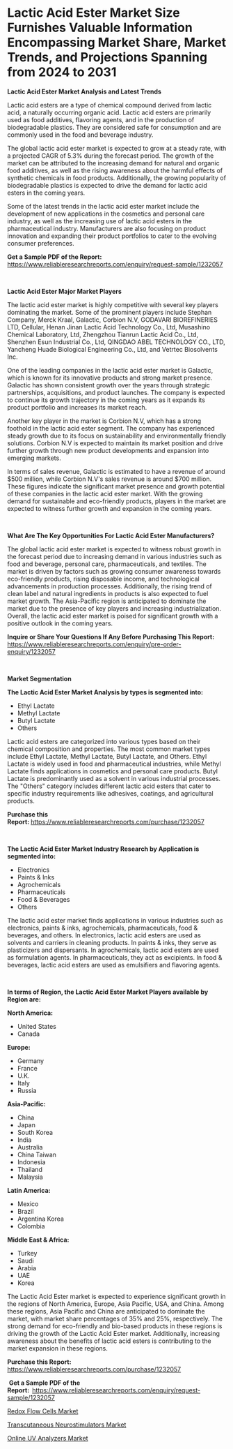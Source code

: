<p><h1>Lactic Acid Ester Market Size Furnishes Valuable Information Encompassing Market Share, Market Trends, and Projections Spanning from 2024 to 2031</h1></p><p><strong>Lactic Acid Ester Market Analysis and Latest Trends</strong></p>
<p><p>Lactic acid esters are a type of chemical compound derived from lactic acid, a naturally occurring organic acid. Lactic acid esters are primarily used as food additives, flavoring agents, and in the production of biodegradable plastics. They are considered safe for consumption and are commonly used in the food and beverage industry.</p><p>The global lactic acid ester market is expected to grow at a steady rate, with a projected CAGR of 5.3% during the forecast period. The growth of the market can be attributed to the increasing demand for natural and organic food additives, as well as the rising awareness about the harmful effects of synthetic chemicals in food products. Additionally, the growing popularity of biodegradable plastics is expected to drive the demand for lactic acid esters in the coming years.</p><p>Some of the latest trends in the lactic acid ester market include the development of new applications in the cosmetics and personal care industry, as well as the increasing use of lactic acid esters in the pharmaceutical industry. Manufacturers are also focusing on product innovation and expanding their product portfolios to cater to the evolving consumer preferences.</p></p>
<p><strong>Get a Sample PDF of the Report:&nbsp;</strong> <a href="https://www.reliableresearchreports.com/enquiry/request-sample/1232057">https://www.reliableresearchreports.com/enquiry/request-sample/1232057</a></p>
<p>&nbsp;</p>
<p><strong>Lactic Acid Ester Major Market Players</strong></p>
<p><p>The lactic acid ester market is highly competitive with several key players dominating the market. Some of the prominent players include Stephan Company, Merck Kraal, Galactic, Corbion N.V, GODAVARI BIOREFINERIES LTD, Cellular, Henan Jinan Lactic Acid Technology Co., Ltd, Musashino Chemical Laboratory, Ltd, Zhengzhou Tianrun Lactic Acid Co., Ltd, Shenzhen Esun Industrial Co., Ltd, QINGDAO ABEL TECHNOLOGY CO., LTD, Yancheng Huade Biological Engineering Co., Ltd, and Vetrtec Biosolvents Inc.</p><p>One of the leading companies in the lactic acid ester market is Galactic, which is known for its innovative products and strong market presence. Galactic has shown consistent growth over the years through strategic partnerships, acquisitions, and product launches. The company is expected to continue its growth trajectory in the coming years as it expands its product portfolio and increases its market reach.</p><p>Another key player in the market is Corbion N.V, which has a strong foothold in the lactic acid ester segment. The company has experienced steady growth due to its focus on sustainability and environmentally friendly solutions. Corbion N.V is expected to maintain its market position and drive further growth through new product developments and expansion into emerging markets.</p><p>In terms of sales revenue, Galactic is estimated to have a revenue of around $500 million, while Corbion N.V's sales revenue is around $700 million. These figures indicate the significant market presence and growth potential of these companies in the lactic acid ester market. With the growing demand for sustainable and eco-friendly products, players in the market are expected to witness further growth and expansion in the coming years.</p></p>
<p>&nbsp;</p>
<p><strong>What Are The Key Opportunities For Lactic Acid Ester Manufacturers?</strong></p>
<p><p>The global lactic acid ester market is expected to witness robust growth in the forecast period due to increasing demand in various industries such as food and beverage, personal care, pharmaceuticals, and textiles. The market is driven by factors such as growing consumer awareness towards eco-friendly products, rising disposable income, and technological advancements in production processes. Additionally, the rising trend of clean label and natural ingredients in products is also expected to fuel market growth. The Asia-Pacific region is anticipated to dominate the market due to the presence of key players and increasing industrialization. Overall, the lactic acid ester market is poised for significant growth with a positive outlook in the coming years.</p></p>
<p><strong>Inquire or Share Your Questions If Any Before Purchasing This Report:</strong> <a href="https://www.reliableresearchreports.com/enquiry/pre-order-enquiry/1232057">https://www.reliableresearchreports.com/enquiry/pre-order-enquiry/1232057</a></p>
<p>&nbsp;</p>
<p><strong>Market Segmentation</strong></p>
<p><strong>The Lactic Acid Ester Market Analysis by types is segmented into:</strong></p>
<p><ul><li>Ethyl Lactate</li><li>Methyl Lactate</li><li>Butyl Lactate</li><li>Others</li></ul></p>
<p><p>Lactic acid esters are categorized into various types based on their chemical composition and properties. The most common market types include Ethyl Lactate, Methyl Lactate, Butyl Lactate, and Others. Ethyl Lactate is widely used in food and pharmaceutical industries, while Methyl Lactate finds applications in cosmetics and personal care products. Butyl Lactate is predominantly used as a solvent in various industrial processes. The "Others" category includes different lactic acid esters that cater to specific industry requirements like adhesives, coatings, and agricultural products.</p></p>
<p><strong>Purchase this Report:&nbsp;</strong><a href="https://www.reliableresearchreports.com/purchase/1232057">https://www.reliableresearchreports.com/purchase/1232057</a></p>
<p>&nbsp;</p>
<p><strong>The Lactic Acid Ester Market Industry Research by Application is segmented into:</strong></p>
<p><ul><li>Electronics</li><li>Paints & Inks</li><li>Agrochemicals</li><li>Pharmaceuticals</li><li>Food & Beverages</li><li>Others</li></ul></p>
<p><p>The lactic acid ester market finds applications in various industries such as electronics, paints & inks, agrochemicals, pharmaceuticals, food & beverages, and others. In electronics, lactic acid esters are used as solvents and carriers in cleaning products. In paints & inks, they serve as plasticizers and dispersants. In agrochemicals, lactic acid esters are used as formulation agents. In pharmaceuticals, they act as excipients. In food & beverages, lactic acid esters are used as emulsifiers and flavoring agents.</p></p>
<p>&nbsp;</p>
<p><strong>In terms of Region, the Lactic Acid Ester Market Players available by Region are:</strong></p>
<p>
    <p> <strong> North America: </strong>
        <ul>
            <li>United States</li>
            <li>Canada</li>
        </ul>
        </p> 
    <p> <strong> Europe: </strong>
        <ul>
            <li>Germany</li>
            <li>France</li>
            <li>U.K.</li>
            <li>Italy</li>
            <li>Russia</li>
        </ul>
        </p> 
    <p> <strong> Asia-Pacific: </strong>
        <ul>
            <li>China</li>
            <li>Japan</li>
            <li>South Korea</li>
            <li>India</li>
            <li>Australia</li>
            <li>China Taiwan</li>
            <li>Indonesia</li>
            <li>Thailand</li>
            <li>Malaysia</li>
        </ul>
        </p> 
    <p> <strong> Latin America: </strong>
        <ul>
            <li>Mexico</li>
            <li>Brazil</li>
            <li>Argentina Korea</li>
            <li>Colombia</li>
        </ul>
        </p> 
    <p> <strong> Middle East & Africa: </strong>
        <ul>
            <li>Turkey</li>
            <li>Saudi</li>
            <li>Arabia</li>
            <li>UAE</li>
            <li>Korea</li>
        </ul>
    </p>
    </p>
<p><p>The Lactic Acid Ester market is expected to experience significant growth in the regions of North America, Europe, Asia Pacific, USA, and China. Among these regions, Asia Pacific and China are anticipated to dominate the market, with market share percentages of 35% and 25%, respectively. The strong demand for eco-friendly and bio-based products in these regions is driving the growth of the Lactic Acid Ester market. Additionally, increasing awareness about the benefits of lactic acid esters is contributing to the market expansion in these regions.</p></p>
<p><strong>Purchase this Report: </strong><a href="https://www.reliableresearchreports.com/purchase/1232057">https://www.reliableresearchreports.com/purchase/1232057</a></p>
<p>&nbsp;<strong>Get a Sample PDF of the Report:&nbsp;&nbsp;</strong><a href="https://www.reliableresearchreports.com/enquiry/request-sample/1232057">https://www.reliableresearchreports.com/enquiry/request-sample/1232057</a></p>
<p><strong></strong></p>
<p><p><a href="https://view.publitas.com/reportprime-1/redox-flow-cells-market-size-growing-and-forecasted-for-period-from-2023-2030-and-provides-complete-market-analysis-of-this-market/">Redox Flow Cells Market</a></p><p><a href="https://view.publitas.com/reportprime-1/transcutaneous-neurostimulators-market-provides-a-comprehensive-analysis-including-a-macro-overview-of-the-market-as-well-as-micro-details-such-as-market-size-and-competitive-landscape/">Transcutaneous Neurostimulators Market</a></p><p><a href="https://view.publitas.com/reportprime-1/online-uv-analyzers-market-size-share-trends-analysis-report-by-material-by-type-by-end-user-by-region-and-segment-forecasts-2023-2030/">Online UV Analyzers Market</a></p></p>